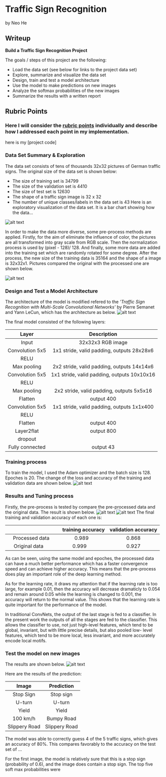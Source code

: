 # **Traffic Sign Recognition** 

by Neo He

## Writeup


**Build a Traffic Sign Recognition Project**

The goals / steps of this project are the following:
* Load the data set (see below for links to the project data set)
* Explore, summarize and visualize the data set
* Design, train and test a model architecture
* Use the model to make predictions on new images
* Analyze the softmax probabilities of the new images
* Summarize the results with a written report

[//]: # (Image References)
[image1]: ./Distribution.jpg "Distribution"
[image2]: ./rotation.jpg "rotation"
[image3]: ./architecture.jpg "architecture"
[image4]: ./Accuracy_curve_LeNetnew_20ep.jpg "curve"
[image5]: ./Accuracy_LeNetnew_normalized_20ep.jpg "curve2"
[image6]: ./Testresult.jpg "result"



## Rubric Points
### Here I will consider the [rubric points](https://review.udacity.com/#!/rubrics/481/view) individually and describe how I addressed each point in my implementation.  

here is my [project code]

### Data Set Summary & Exploration

The data set consists of tens of thousands 32x32 pictures of German traffic signs. The original size of the data set is shown below:
* The size of training set is 34799
* The size of the validation set is 4410
* The size of test set is 12630
* The shape of a traffic sign image is 32 x 32
* The number of unique classes/labels in the data set is 43
Here is an exploratory visualization of the data set. It is a bar chart showing how the data...

![alt text][image1]

In order to make the data more diverse, some pre-process methods are applied. Firstly, for the aim of eliminate the influence of  color, the pictures are all transformed into gray scale from RGB scale. Then the normalization process is used by (pixel - 128)/ 128. And finally, some more data are added into the training set which are randomly rotated for some degree. 
After the process, the new size of the training data is 35164 and the shape of a image is 32x32x1.
Pictures compared the original with the processed one are shown below.

![alt text][image2]

### Design and Test a Model Architecture
The architecture of the model is modified refered to the *'Traffic Sign Recognition with Multi-Scale Convolutional Networks'* by Pierre Semanet and Yann LeCun, which has the architecture as below.
![alt text][image3]

The final model consisted of the following layers:

| Layer         		|     Description	        					| 
|:---------------------:|:---------------------------------------------:| 
| Input         		| 32x32x3 RGB image   							| 
| Convolution 5x5     	| 1x1 stride, valid padding, outputs 28x28x6 	|
| RELU					|												|
| Max pooling	      	| 2x2 stride,  valid padding, outputs 14x14x6 				|
| Convolution 5x5	    | 1x1 stride, valid padding, outputs 10x10x16      									|
| RELU           |   |
| Max pooling | 2x2 stride, valid padding, outputs 5x5x16|
| Flatten | output 400|
|Convolution 5x5 | 1x1 stride, valid padding, outputs 1x1x400|
|RELU| |
| Flatten | output 400|
|Layer2flat | output 800 |
|dropout| |
| Fully connected		| output 43|

### Training process

To train the model, I used the Adam optimizer and the batch size is 128. Epoches is 20.
The change of the loss and accuracy of the training and validation data are shown below.
![alt text][image5]

### Results and Tuning process
Firstly, the pre-process is tested by compare the pre-processed data and the original data. The result is shown below.
![alt text][image4]
![alt text][image5]
The final training and validation accuracy of each one is:

|          		|     training accuracy  					| validation accuracy |
|:---------------------:|:---------------------------------------------:|:----:| 
|      Processed data   | 0.989 		| 0.868	| 
| Original data    	| 0.999   |0.927 |


As can be seen, using the same model and epoches, the processed data can have a much better performance which has a faster convergence speed and can achieve higher accuracy. This means that the pre-process does play an important role of the deep learning method. 

As for the learning rate, it draws my attention that if the learning rate is too large, for example 0.01, then the accuracy will decrease dramaticly to 0.054 and remain around 0.05 while the learning is changed to 0.001, the accuracy will return to the normal value. This shows that the learning rate is quite important for the performance of the model. 

In traditional ConvNets, the output of the last stage is fed to a classifier. In the present work the outputs of all the stages are fed to the classifier. This allows the classifier to use, not just high-level features, which tend to be global, invariant, but with little precise details, but also pooled low- level features, which tend to be more local, less invariant, and more accurately encode local motifs.


### Test the model on new images

The results are shown below.
![alt text][image5]


Here are the results of the prediction:

| Image			        |     Prediction	        					| 
|:---------------------:|:---------------------------------------------:| 
| Stop Sign      		| Stop sign   									| 
| U-turn     			| U-turn 										|
| Yield					| Yield											|
| 100 km/h	      		| Bumpy Road					 				|
| Slippery Road			| Slippery Road      							|

The model was able to correctly guess 4 of the 5 traffic signs, which gives an accuracy of 80%. This compares favorably to the accuracy on the test set of ...


For the first image, the model is relatively sure that this is a stop sign (probability of 0.6), and the image does contain a stop sign. The top five soft max probabilities were


